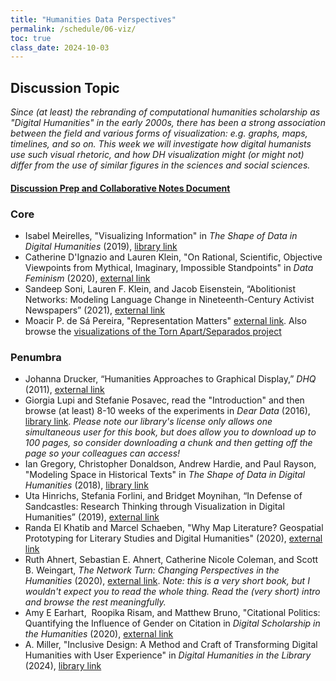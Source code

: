 ```yaml
---
title: "Humanities Data Perspectives"
permalink: /schedule/06-viz/
toc: true
class_date: 2024-10-03
---
```


## Discussion Topic

_Since (at least) the rebranding of computational humanities scholarship as "Digital Humanities" in the early 2000s, there has been a strong association between the field and various forms of visualization: e.g. graphs, maps, timelines, and so on. This week we will investigate how digital humanists use such visual rhetoric, and how DH visualization might (or might not) differ from the use of similar figures in the sciences and social sciences._

#### [Discussion Prep and Collaborative Notes Document]()

### Core

+ Isabel Meirelles, "Visualizing Information" in _The Shape of Data in Digital Humanities_ (2019), [library link](https://www-taylorfrancis-com.proxy2.library.illinois.edu/chapters/edit/10.4324/9781315552941-7/visualizing-information-isabel-meirelles?context=ubx&refId=8efb709b-8e24-4ddc-8de4-6501cc711da2)
+ Catherine D'Ignazio and Lauren Klein, "On Rational, Scientific, Objective Viewpoints from Mythical, Imaginary, Impossible Standpoints" in _Data Feminism_ (2020), [external link](https://data-feminism.mitpress.mit.edu/pub/5evfe9yd/release/5?readingCollection=0cd867ef)
+ Sandeep Soni, Lauren F. Klein, and Jacob Eisenstein, “Abolitionist Networks: Modeling Language Change in Nineteenth-Century Activist Newspapers” (2021), [external link](https://culturalanalytics.org/article/18841-abolitionist-networks-modeling-language-change-in-nineteenth-century-activist-newspapers)
+ Moacir P. de Sá Pereira, "Representation Matters" [external link](https://xpmethod.columbia.edu/torn-apart/reflections/moacir_p_de_sa_pereira_2.html). Also browse the [visualizations of the Torn Apart/Separados project](https://xpmethod.columbia.edu/torn-apart/volume/2/visualizations.html#districts)

### Penumbra

+ Johanna Drucker, “Humanities Approaches to Graphical Display,” *DHQ* (2011), [external link](http://digitalhumanities.org/dhq/vol/5/1/000091/000091.html)
+ Giorgia Lupi and Stefanie Posavec, read the "Introduction" and then browse (at least) 8-10 weeks of the experiments in _Dear Data_ (2016),  [library link](https://research-ebsco-com.proxy2.library.illinois.edu/c/6joabc/search/details/eeseyutw2z?db=nlebk). _Please note our library's license only allows one simultaneous user for this book, but does allow you to download up to 100 pages, so consider downloading a chunk and then getting off the page so your colleagues can access!_
+ Ian Gregory, Christopher Donaldson, Andrew Hardie, and Paul Rayson, "Modeling Space in Historical Texts" in _The Shape of Data in Digital Humanities_ (2018), [library link](https://www-taylorfrancis-com.proxy2.library.illinois.edu/chapters/edit/10.4324/9781315552941-5/modeling-space-historical-texts-ian-gregory-christopher-donaldson-andrew-hardie-paul-rayson?context=ubx&refId=c877c2d9-0e73-4cb6-a802-bb55986fefa5)
+ Uta Hinrichs, Stefania Forlini, and Bridget Moynihan, “In Defense of Sandcastles: Research Thinking through Visualization in Digital Humanities” (2019), [external link](https://doi.org/10.1093/llc/fqy051)
+ Randa El Khatib and Marcel Schaeben, "Why Map Literature? Geospatial Prototyping for Literary Studies and Digital Humanities" (2020), [external link](https://doi.org/10.16995/dscn.381)
+ Ruth Ahnert, Sebastian E. Ahnert, Catherine Nicole Coleman, and Scott B. Weingart, _The Network Turn: Changing Perspectives in the Humanities_ (2020), [external link](https://doi.org/10.1017/9781108866804). _Note: this is a very short book, but I wouldn't expect you to read the whole thing. Read the (very short) intro and browse the rest meaningfully._
+ Amy E Earhart,  Roopika Risam, and Matthew Bruno, "Citational Politics: Quantifying the Influence of Gender on Citation in _Digital Scholarship in the Humanities_ (2020), [external link](https://doi.org/10.1093/llc/fqaa011)
+ A. Miller, "Inclusive Design: A Method and Craft of Transforming Digital Humanities with User Experience" in _Digital Humanities in the Library_ (2024), [library link](https://ebookcentral.proquest.com/lib/uiuc/reader.action?docID=31260945&ppg=86)